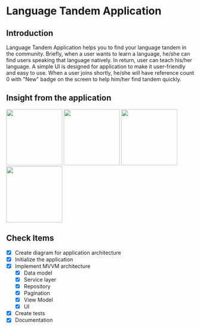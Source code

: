 # Language Tandem Application
## Introduction
Language Tandem Application helps you to find your language tandem in the community. Briefly, when a user wants to learn a language, he/she can find users speaking that language natively. In return, user can teach his/her language. A simple UI is designed for application to make it user-friendly and easy to use. When a user joins shortly, he/she will have reference count 0 with "New" badge on the screen to help him/her find tandem quickly.


## Insight from the application
<p float="left">
  <img src="https://github.com/yilmazvolkan/find-language-tandem-app/blob/layers/docs/screenshots/first-page.jpg" width="150">
  <img src="https://github.com/yilmazvolkan/find-language-tandem-app/blob/layers/docs/screenshots/more-loading.jpg" width="150">
  <img src="https://github.com/yilmazvolkan/find-language-tandem-app/blob/layers/docs/screenshots/community-example.jpg" width="150">
  <img src="https://github.com/yilmazvolkan/find-language-tandem-app/blob/layers/docs/screenshots/error-state.jpg" width="150">
</p>

## Check Items
- [X] Create diagram for application architecture
- [X] Initialize the application
- [X] Implement MVVM architecture
    - [X] Data model
    - [X] Service layer
    - [X] Repository
    - [X] Pagination
    - [X] View Model
    - [X] UI
- [X] Create tests
- [X] Documentation
